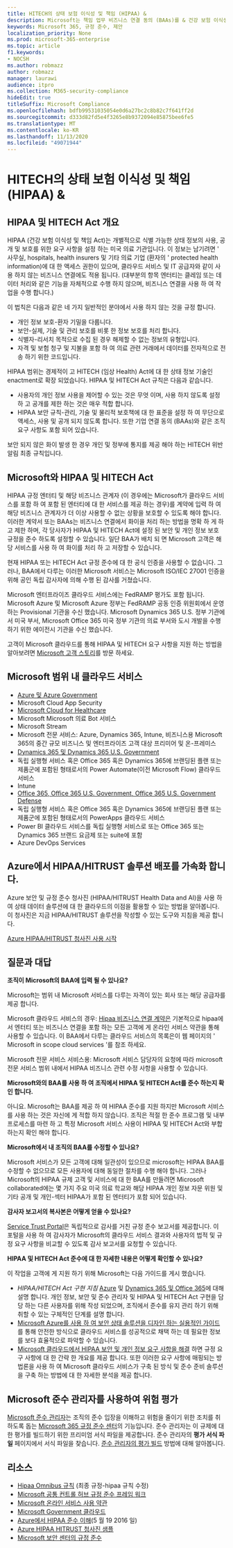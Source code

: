 ```yaml
---
title: HITECH의 상태 보험 이식성 및 책임 (HIPAA) &
description: Microsoft는 책임 업무 비즈니스 연결 동의 (BAAs)를 & 건강 보험 이식성을 제공 합니다.
keywords: Microsoft 365, 규정 준수, 제안
localization_priority: None
ms.prod: microsoft-365-enterprise
ms.topic: article
f1.keywords:
- NOCSH
ms.author: robmazz
author: robmazz
manager: laurawi
audience: itpro
ms.collection: M365-security-compliance
hideEdit: true
titleSuffix: Microsoft Compliance
ms.openlocfilehash: bdfb99531035054e0d6a27bc2c8b82c7f641ff2d
ms.sourcegitcommit: d333d82fd5e4f3265e8b9372094e85875bee6fe5
ms.translationtype: MT
ms.contentlocale: ko-KR
ms.lasthandoff: 11/13/2020
ms.locfileid: "49071944"
---
```

# <a name="health-insurance-portability-and-accountability-hipaa--hitech-acts"></a>HITECH의 상태 보험 이식성 및 책임 (HIPAA) &

## <a name="hipaa-and-the-hitech-act-overview"></a>HIPAA 및 HITECH Act 개요

HIPAA (건강 보험 이식성 및 책임 Act)는 개별적으로 식별 가능한 상태 정보의 사용, 공개 및 보호를 위한 요구 사항을 설정 하는 미국 의료 기관입니다. 이 정보는 남기려면 ' 사무실, hospitals, health insurers 및 기타 의료 기업 (환자의 ' protected health information)에 대 한 액세스 권한이 있으며, 클라우드 서비스 및 IT 공급자와 같이 사용 하지 않는 비즈니스 연결에도 적용 됩니다. (대부분의 항목 엔터티는 클레임 또는 데이터 처리와 같은 기능을 자체적으로 수행 하지 않으며, 비즈니스 연결을 사용 하 여 작업을 수행 합니다.)

이 법칙은 다음과 같은 네 가지 일반적인 분야에서 사용 하지 않는 것을 규정 합니다.

- 개인 정보 보호-환자 기밀을 다룹니다.
- 보안-실제, 기술 및 관리 보호를 비롯 한 정보 보호를 처리 합니다.
- 식별자-리서치 목적으로 수집 된 경우 해제할 수 없는 정보의 유형입니다.
- 자격 및 보험 청구 및 지불을 포함 하 여 의료 관련 거래에서 데이터를 전자적으로 전송 하기 위한 코드입니다.

HIPAA 범위는 경제적이 고 HITECH (임상 Health) Act에 대 한 상태 정보 기술인 enactment로 확장 되었습니다. HIPAA 및 HITECH Act 규칙은 다음과 같습니다.

- 사용자의 개인 정보 사용을 제어할 수 있는 것은 무엇 이며, 사용 하지 않도록 설정 하 고 공개를 제한 하는 것은 매우 적합 합니다.
- HIPAA 보안 규칙-관리, 기술 및 물리적 보호책에 대 한 표준을 설정 하 여 무단으로 액세스, 사용 및 공개 되지 않도록 합니다. 또한 기업 연결 동의 (BAAs)와 같은 조직 요구 사항도 포함 되어 있습니다.

보안 되지 않은 화이 발생 한 경우 개인 및 정부에 통지를 제공 해야 하는 HITECH 위반 알림 최종 규칙입니다.

## <a name="microsoft-and-hipaa-and-the-hitech-act"></a>Microsoft와 HIPAA 및 HITECH Act

HIPAA 규정 엔터티 및 해당 비즈니스 관계자 (이 경우에는 Microsoft가 클라우드 서비스를 포함 하 여 포함 된 엔터티에 대 한 서비스를 제공 하는 경우)를 계약에 입력 하 여 해당 비즈니스 관계자가 더 이상 사용할 수 없는 상황을 보호할 수 있도록 해야 합니다. 이러한 계약서 또는 BAAs는 비즈니스 연결에서 화이을 처리 하는 방법을 명확 하 게 하 고 제한 하며, 각 당사자가 HIPAA 및 HITECH Act에 설정 된 보안 및 개인 정보 보호 규정을 준수 하도록 설정할 수 있습니다. 일단 BAA가 배치 되 면 Microsoft 고객은 해당 서비스를 사용 하 여 화이를 처리 하 고 저장할 수 있습니다.

현재 HIPAA 또는 HITECH Act 규정 준수에 대 한 공식 인증을 사용할 수 없습니다. 그러나, BAA에서 다루는 이러한 Microsoft 서비스는 Microsoft ISO/IEC 27001 인증을 위해 공인 독립 감사자에 의해 수행 된 감사를 거쳤습니다.

Microsoft 엔터프라이즈 클라우드 서비스에는 FedRAMP 평가도 포함 됩니다. Microsoft Azure 및 Microsoft Azure 정부는 FedRAMP 공동 인증 위원회에서 운영 하는 Provisional 기관을 수신 했습니다. Microsoft Dynamics 365 U.S. 정부 기관에서 미국 부서, Microsoft Office 365 미국 정부 기관의 의료 부서와 도시 개발을 수행 하기 위한 에이전시 기관을 수신 했습니다.

고객이 Microsoft 클라우드를 통해 HIPAA 및 HITECH 요구 사항을 지원 하는 방법을 알아보려면 [Microsoft 고객 스토리](https://customers.microsoft.com)를 방문 하세요.

## <a name="microsoft-in-scope-cloud-services"></a>Microsoft 범위 내 클라우드 서비스

- [Azure 및 Azure Government](https://aka.ms/AzureCompliance)
- Microsoft Cloud App Security
- [Microsoft Cloud for Healthcare](https://aka.ms/MicrosoftCloudforHealthcareCompliance)
- Microsoft Microsoft 의료 Bot 서비스
- Microsoft Stream
- Microsoft 전문 서비스: Azure, Dynamics 365, Intune, 비즈니스용 Microsoft 365의 중간 규모 비즈니스 및 엔터프라이즈 고객 대상 프리미어 및 온-프레미스
- [Dynamics 365 및 Dynamics 365 U.S. Government](https://aka.ms/d365-compliance-list)
- 독립 실행형 서비스 혹은 Office 365 혹은 Dynamics 365에 브랜딩된 플랜 또는 제품군에 포함된 형태로서의 Power Automate(이전 Microsoft Flow) 클라우드 서비스
- Intune
- [Office 365, Office 365 U.S. Government, Office 365 U.S. Government Defense](https://go.microsoft.com/fwlink/p/?LinkID=2077751)
- 독립 실행형 서비스 혹은 Office 365 혹은 Dynamics 365에 브랜딩된 플랜 또는 제품군에 포함된 형태로서의 PowerApps 클라우드 서비스
- Power BI 클라우드 서비스를 독립 실행형 서비스로 또는 Office 365 또는 Dynamics 365 브랜드 요금제 또는 suite에 포함
- Azure DevOps Services

## <a name="accelerate-your-deployment-of-hipaahitrust-solutions-on-azure"></a>Azure에서 HIPAA/HITRUST 솔루션 배포를 가속화 합니다.

Azure 보안 및 규정 준수 청사진 (HIPAA/HITRUST Health Data and AI)을 사용 하 여 상태 데이터 솔루션에 대 한 클라우드의 이점을 활용할 수 있는 방법을 알아봅니다. 이 청사진은 지금 HIPAA/HITRUST 솔루션을 작성할 수 있는 도구와 지침을 제공 합니다.

[Azure HIPAA/HITRUST 청사진 사용 시작](https://docs.microsoft.com/azure/governance/blueprints/samples/hipaa-hitrust-9-2)

## <a name="frequently-asked-questions"></a>질문과 대답

**조직이 Microsoft의 BAA에 입력 될 수 있나요?**

Microsoft는 범위 내 Microsoft 서비스를 다루는 자격이 있는 회사 또는 해당 공급자를 제공 합니다.

Microsoft 클라우드 서비스의 경우: [Hipaa 비즈니스 연결 계약은](https://aka.ms/BAA) 기본적으로 hipaa에서 엔터티 또는 비즈니스 연결을 포함 하는 모든 고객에 게 온라인 서비스 약관을 통해 사용할 수 있습니다. 이 BAA에서 다루는 클라우드 서비스의 목록은이 웹 페이지의 ' Microsoft in scope cloud services '를 참조 하세요.

Microsoft 전문 서비스 서비스용: Microsoft 서비스 담당자의 요청에 따라 microsoft 전문 서비스 범위 내에서 HIPAA 비즈니스 관련 수정 사항을 사용할 수 있습니다.

**Microsoft와의 BAA를 사용 하 여 조직에서 HIPAA 및 HITECH Act를 준수 하는지 확인 합니다.**

아니요. Microsoft는 BAA를 제공 하 여 HIPAA 준수를 지원 하지만 Microsoft 서비스를 사용 하는 것은 자신에 게 적합 하지 않습니다. 조직은 적절 한 준수 프로그램 및 내부 프로세스를 마련 하 고 특정 Microsoft 서비스 사용이 HIPAA 및 HITECH Act와 부합 하는지 확인 해야 합니다.

**Microsoft에서 내 조직의 BAA를 수정할 수 있나요?**

Microsoft 서비스가 모든 고객에 대해 일관성이 있으므로 microsoft는 HIPAA BAA를 수정할 수 없으므로 모든 사용자에 대해 동일한 절차를 수행 해야 합니다. 그러나 Microsoft의 HIPAA 규제 고객 및 서비스에 대 한 BAA를 만들려면 Microsoft collaborated에는 몇 가지 주요 미국 의료 학교와 해당 HIPAA 개인 정보 자문 위원 및 기타 공개 및 개인-섹터 HIPAA가 포함 된 엔터티가 포함 되어 있습니다.

**감사자 보고서의 복사본은 어떻게 얻을 수 있나요?**

[Service Trust Portal](https://www.microsoft.com/trustcenter/STP/default.aspx)은 독립적으로 감사를 거친 규정 준수 보고서를 제공합니다. 이 포털을 사용 하 여 감사자가 Microsoft의 클라우드 서비스 결과와 사용자의 법적 및 규정 요구 사항을 비교할 수 있도록 감사 보고서를 요청할 수 있습니다.

**HIPAA 및 HITECH Act 준수에 대 한 자세한 내용은 어떻게 확인할 수 있나요?**

이 작업을 고객에 게 지원 하기 위해 Microsoft는 다음 가이드를 게시 했습니다.

- *HIPAA/HITECH Act 구현 지침* [Azure](https://docs.microsoft.com/azure/governance/blueprints/samples/hipaa-hitrust/) 및 [Dynamics 365 및 Office 365](https://go.microsoft.com/fwlink/?LinkID=257510)에 대해 설명 합니다. 개인 정보, 보안 및 준수 관리자 및 HIPAA 및 HITECH Act 구현을 담당 하는 다른 사용자를 위해 작성 되었으며, 조직에서 준수를 유지 관리 하기 위해 취할 수 있는 구체적인 단계를 설명 합니다.
- [Microsoft Azure를 사용 하 여 보안 상태 솔루션을 디자인 하는 실용적인 가이드](https://aka.ms/azureindustrysecurity) 를 통해 안전한 방식으로 클라우드 서비스를 성공적으로 채택 하는 데 필요한 정보를 보다 효율적으로 파악할 수 있습니다.
- [Microsoft 클라우드에서 HIPAA 보안 및 개인 정보 요구 사항을 해결](https://smb.blob.core.windows.net/smbproduction/Content/Microsoft_Cloud_Healthcare_HIPAA_Security_Privacy.pdf) 하면 규정 요구 사항에 대 한 간략 한 개요를 제공 합니다. 또한 이러한 요구 사항에 매핑되는 방법론을 사용 하 여 Microsoft 클라우드 서비스가 구축 된 방식 및 준수 준비 솔루션을 구축 하는 방법에 대 한 자세한 분석을 제공 합니다.

## <a name="use-microsoft-compliance-manager-to-assess-your-risk"></a>Microsoft 준수 관리자를 사용하여 위험 평가

[Microsoft 준수 관리자](compliance-manager.md)는 조직의 준수 입장을 이해하고 위험을 줄이기 위한 조치를 취하도록 돕는 [Microsoft 365 규정 준수 센터](microsoft-365-compliance-center.md)의 기능입니다. 준수 관리자는 이 규제에 대한 평가를 빌드하기 위한 프리미엄 서식 파일을 제공합니다. 준수 관리자의 **평가 서식 파일** 페이지에서 서식 파일을 찾습니다. [준수 관리자의 평가 빌드](compliance-manager-assessments.md) 방법에 대해 알아봅니다.

## <a name="resources"></a>리소스

- [Hipaa Omnibus 규칙](https://aka.ms/HIPAA-omnibus) (최종 규정-hipaa 규칙 수정)
- [Microsoft 공통 컨트롤 허브 규정 준수 프레임 워크](https://www.microsoft.com/trustcenter/common-controls-hub)
- [Microsoft 온라인 서비스 사용 약관](https://aka.ms/Online-Services-Terms)
- [Microsoft Government 클라우드](https://go.microsoft.com/fwlink/p/?linkid=2087246)
- [Azure에서 HIPAA 준수 이해](https://www.youtube.com/embed/6ptdye1LZ5k?autoplay=0)(5 월 19 2016 일)
- [Azure HIPAA HITRUST 청사진 샘플](https://docs.microsoft.com/azure/governance/blueprints/samples/hipaa-hitrust-9-2)
- [Microsoft 보안 센터의 규정 준수](https://www.microsoft.com/trust-center/compliance/compliance-overview)
